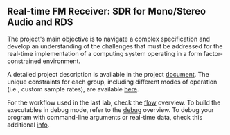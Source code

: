 ## Real-time FM Receiver: SDR for Mono/Stereo Audio and RDS

The project's main objective is to navigate a complex specification and develop an understanding of the challenges that must be addressed for the real-time implementation of a computing system operating in a form factor-constrained environment.

A detailed project description is available in the project [document](project-group-35-wednesday-main/doc/3dy4-project-2025.pdf). The unique constraints for each group, including different modes of operation (i.e., custom sample rates), are available [here](project-group-35-wednesday-main/doc/3dy4-constraints-group-35.pdf).

For the workflow used in the last lab, check the [flow](project-group-35-wednesday-main/doc/cmake-build-flow.md) overview. To build the executables in debug mode, refer to the [debug](project-group-35-wednesday-main/doc/cmake-build-debug.md) overview. To debug your program with command-line arguments or real-time data, check this additional [info](project-group-35-wednesday-main/doc/gdb-command-line.md).


